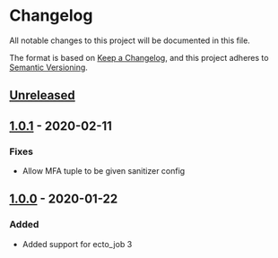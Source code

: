 # Changelog
All notable changes to this project will be documented in this file.

The format is based on [Keep a Changelog](https://keepachangelog.com/en/1.0.0/),
and this project adheres to [Semantic Versioning](https://semver.org/spec/v2.0.0.html).

## [Unreleased]

## [1.0.1] - 2020-02-11

###  Fixes

- Allow MFA tuple to be given sanitizer config

## [1.0.0] - 2020-01-22

###  Added

- Added support for ecto_job 3

[Unreleased]: https://github.com/rai200890/ecto-job-scheduler/compare/v1.0.1...HEAD
[1.0.1]: https://github.com/rai200890/ecto-job-scheduler/compare/v1.0.0...v1.0.1
[1.0.0]: https://github.com/rai200890/ecto-job-scheduler/compare/v0.7.0...v1.0.0